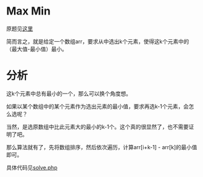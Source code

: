 # Max Min
原题见[这里](https://www.hackerrank.com/challenges/angry-children/problem)

简而言之，就是给定一个数组arr，要求从中选出k个元素，使得这k个元素中的（最大值-最小值）最小。

# 分析

这k个元素中总有最小的一个，那么可以换个角度想。

如果以某个数组中的某个元素作为选出元素的最小值，要求再选k-1个元素，会怎么选呢？

当然，是选原数组中比此元素大的最小的k-1个。这个真的很显然了，也不需要证明了吧。

那么算法就有了，先将数组排序，然后依次遍历，计算arr[i+k-1] - arr[k]的最小值即可。

具体代码见[solve.php](./solve.php)